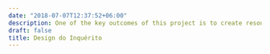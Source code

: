 ```yaml
---
date: "2018-07-07T12:37:52+06:00"
description: One of the key outcomes of this project is to create resources that can facilitate analysis across different surveys
draft: false
title: Design do Inquérito
---
```

